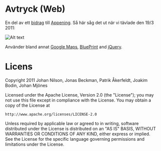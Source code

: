 Avtryck (Web)
=============

En del av ett [bidrag][aandroid] till [Appening][appening]. Så här såg det ut när vi tävlade den 19/3 2011:

![Alt text](https://github.com/Avtryck/avtryck-projectweb/raw/master/appening/avtryck_web_screen_20110319.png "Avtryck route editor")

Använder bland annat [Google Maps][maps], [BluePrint][bp] and [jQuery][jq].

[maps]: http://code.google.com/apis/maps/index.html
[appening]: http://www.appening.se
[bp]: http://http://www.blueprintcss.org/
[jq]: http://www.jquery.com
[aandroid]: https://github.com/Avtryck/avtryck-android

Licens
======
Copyright 2011 Johan Nilson, Jonas Beckman, Patrik Åkerfeldt, Joakim Bodin, Johan Mjönes

Licensed under the Apache License, Version 2.0 (the "License");
you may not use this file except in compliance with the License.
You may obtain a copy of the License at

    http://www.apache.org/licenses/LICENSE-2.0

Unless required by applicable law or agreed to in writing, software
distributed under the License is distributed on an "AS IS" BASIS,
WITHOUT WARRANTIES OR CONDITIONS OF ANY KIND, either express or implied.
See the License for the specific language governing permissions and
limitations under the License.